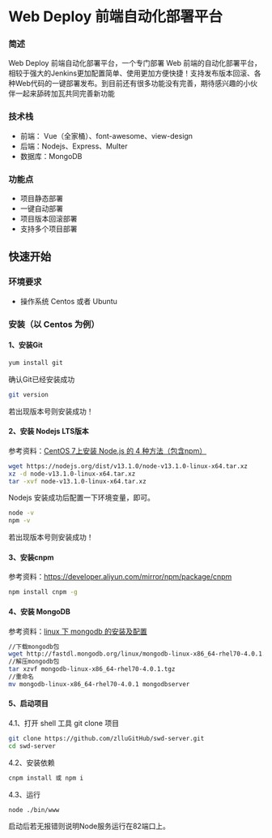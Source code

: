#  Web Deploy 前端自动化部署平台

### 简述
Web Deploy 前端自动化部署平台，一个专门部署 Web 前端的自动化部署平台，相较于强大的Jenkins更加配置简单、使用更加方便快捷！支持发布版本回滚、各种Web代码的一键部署发布。到目前还有很多功能没有完善，期待感兴趣的小伙伴一起来舔砖加瓦共同完善新功能


### 技术栈
- 前端： Vue（全家桶）、font-awesome、view-design
- 后端：Nodejs、Express、Multer
- 数据库：MongoDB

### 功能点
- 项目静态部署
- 一键自动部署
- 项目版本回滚部署
- 支持多个项目部署

## 快速开始

### 环境要求
- 操作系统 Centos 或者 Ubuntu

### 安装（以 Centos 为例）

#### 1、安装Git
````bash
yum install git
````
确认Git已经安装成功
````bash
git version
````
若出现版本号则安装成功！

#### 2、安装 Nodejs LTS版本
参考资料：[CentOS 7上安装 Node.js 的 4 种方法（包含npm）](http://zhenglinglu.cn/detail?id=fHPUroAoogKKOczW613W)
````bash
wget https://nodejs.org/dist/v13.1.0/node-v13.1.0-linux-x64.tar.xz
xz -d node-v13.1.0-linux-x64.tar.xz
tar -xvf node-v13.1.0-linux-x64.tar.xz
````
Nodejs 安装成功后配置一下环境变量，即可。
````bash
node -v
npm -v
````
若出现版本号则安装成功！
#### 3、安装cnpm
参考资料：https://developer.aliyun.com/mirror/npm/package/cnpm
````bash
npm install cnpm -g
````

#### 4、安装 MongoDB
参考资料：[linux 下 mongodb 的安装及配置](http://zhenglinglu.cn/detail?id=76174b6ab88f388ff08db75f06e2e3)
````bash
//下载mongodb包 
wget http://fastdl.mongodb.org/linux/mongodb-linux-x86_64-rhel70-4.0.1.tgz
//解压mongodb包
tar xzvf mongodb-linux-x86_64-rhel70-4.0.1.tgz
//重命名
mv mongodb-linux-x86_64-rhel70-4.0.1 mongodbserver
````
#### 5、启动项目
4.1、打开 shell 工具 git clone 项目
````bash
git clone https://github.com/zlluGitHub/swd-server.git
cd swd-server
````
4.2、安装依赖
````bash
cnpm install 或 npm i
````
4.3、运行
````bash
node ./bin/www
````
启动后若无报错则说明Node服务运行在82端口上。